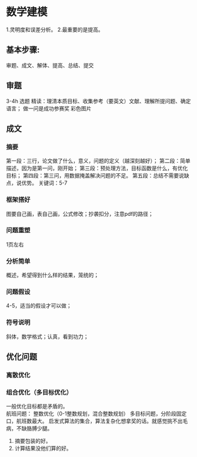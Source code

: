 # 数学建模

1.灵明度和误差分析。
2.最重要的是提高。

## 基本步骤:

审题、成文、解体、提高、总结、提交

## 审题

3-4h 选题
精读：理清本质目标、收集参考（要英文）文献、理解所提问题、确定语言；
做一问是成功参赛奖
彩色图片

## 成文

### 摘要

第一段：三行，论文做了什么，意义，问题的定义（越深刻越好）；
第二段：简单描述，因为是第一问，刚开始；
第三段：预处理方法，目标函数是什么，有优化目标；
第四段：第三问，用数据掩盖解决问题的不足。
第五段：总结不需要说缺点，说优势。
关键词：5-7

### 框架搭好

图要自己画，表自己画，公式修改；抄袭扣分，注意pdf的路径；

### 问题重塑

1页左右

### 分析简单

概述，希望得到什么样的结果，笼统的；

### 问题假设

4-5，适当的假设才可以做；

### 符号说明

斜体，数学格式；认真，看到功力；

## 优化问题

### 离散优化

### 组合优化（多目标优化）

一般优化目标都是矛盾的。  
航班问题：
整数优化（0-1整数规划，混合整数规划）
多目标问题，分阶段固定口，航班数最大。
启发式算法的集合，算法复杂化想拿奖的话。就感觉挑不出毛病，不缺胳膊少腿。

1. 摘要包装的好。
2. 计算结果没他们算的好。
